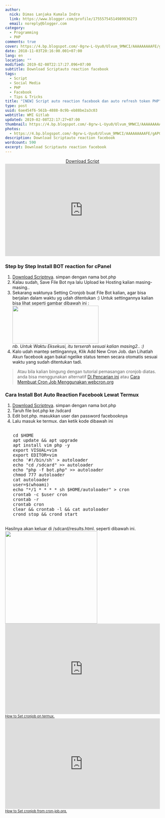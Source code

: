 ```yaml
---
author:
  nick: Dimas Lanjaka Kumala Indra
  link: https://www.blogger.com/profile/17555754514989936273
  email: noreply@blogger.com
category:
  - Programming
  - PHP
comments: true
cover: https://4.bp.blogspot.com/-8grw-L-Uyu0/Ulvum_9MWCI/AAAAAAAAAFE/gAP0SrSBdWE/s280/cp.png
date: 2018-11-03T20:16:00.001+07:00
lang: en
location: ""
modified: 2019-02-08T22:17:27.096+07:00
subtitle: Download Scriptauto reaction facebook
tags:
  - Script
  - Social Media
  - PHP
  - Facebook
  - Tips & Tricks
title: "[NEW] Script auto reaction facebook dan auto refresh token PHP"
type: post
uuid: 6ae454f6-561b-4888-8c9b-eb88be2a3c03
webtitle: WMI Gitlab
updated: 2019-02-08T22:17:27+07:00
thumbnail: https://4.bp.blogspot.com/-8grw-L-Uyu0/Ulvum_9MWCI/AAAAAAAAAFE/gAP0SrSBdWE/s280/cp.png
photos:
  - https://4.bp.blogspot.com/-8grw-L-Uyu0/Ulvum_9MWCI/AAAAAAAAAFE/gAP0SrSBdWE/s280/cp.png
description: Download Scriptauto reaction facebook
wordcount: 590
excerpt: Download Scriptauto reaction facebook
---
```


<div class="">   <center><a href="https://pastebin.com/b0Q8JkH5" class="w3-btn w3-green" rel="noopener noreferer nofollow">Download Script</a></center><iframe src="https://pastebin.com/raw/b0Q8JkH5" frameborder="0" width="100%" height="300px">auto reaction facebook</iframe>  </div>  <div>   <h3>Step by Step Install BOT reaction for <strong>cPanel</strong></h3>   <ol><li><a href="https://pastebin.com/b0Q8JkH5" class="w3-text-green" rel="noopener noreferer nofollow">Download Scriptnya</a>. simpan dengan nama bot.php</li>   <li>Kalau sudah, Save File Bot nya lalu Upload ke Hosting kalian masing-masing.. </li>   <li>Sekarang waktunya Setting Cronjob buat File Bot kalian, agar bisa berjalan dalam waktu yg udah ditentukan :) Untuk settingannya kalian bisa lihat seperti gambar dibawah ini :</li>   <div>     <img border="0" height="123" src="https://4.bp.blogspot.com/-8grw-L-Uyu0/Ulvum_9MWCI/AAAAAAAAAFE/gAP0SrSBdWE/s280/cp.png" width="280">   </div>   <div>    <em>nb. Untuk Waktu Eksekusi, itu terserah sesuai kalian masing2.. :)</em>   </div>   <li>Kalo udah mantep settingannya, Klik Add New Cron Job. dan Lihatlah Akun facebook agan bakal ngelike status temen secara otomatis sesuai waktu yang sudah ditentukan tadi.</li>   </ol>   <blockquote>Atau bila kalian bingung dengan tutorial pemasangan cronjob diatas. anda bisa menggunakan alternatif <a href="https://cse.google.com/cse?cof=FORID:0&amp;cx=partner-pub-7975270895217217:8541237564&amp;q=cronjob" class="w3-text-red" rel="noopener noreferer nofollow">Di Pencarian ini</a> atau <a href="https://web-manajemen.blogspot.com/2018/11/cara-membuat-cron-job-menggunakan.html">Cara Membuat Cron Job Menggunakan webcron.org</a></blockquote>  </div>  <div>   <h3>Cara Install Bot Auto Reaction Facebook Lewat Termux</h3>   <ol>    <li>     <a href="https://pastebin.com/b0Q8JkH5" class="w3-text-green" rel="noopener noreferer nofollow">Download Scriptnya</a>. simpan dengan nama bot.php     </li>    <li>Taruh file bot.php ke /sdcard</li>    <li>Edit bot.php. masukkan user dan password facebooknya</li>    <li>Lalu masuk ke termux. dan ketik kode dibawah ini</li>   </ol>   <pre><br>   cd $HOME<br>   apt update &amp;&amp; apt upgrade<br>   apt install vim php -y<br>   export VISUAL=vim<br>   export EDITOR=vim<br>   echo '#!/bin/sh' &gt; autoloader<br>   echo "cd /sdcard" &gt;&gt; autoloader<br>   echo "php -f bot.php" &gt;&gt; autoloader<br>   chmod 777 autoloader<br>   cat autoloader<br>   user=$(whoami)<br>   echo "*/1 * * * * sh $HOME/autoloader" &gt; cron<br>   crontab -c $user cron<br>   crontab -r<br>   crontab cron<br>   clear &amp;&amp; crontab -l &amp;&amp; cat autoloader<br>   crond stop &amp;&amp; crond start<br>   </pre>   Hasilnya akan keluar di /sdcard/results.html. seperti dibawah ini.     <div class="w3-center">    <img src="https://res.cloudinary.com/dimaslanjaka/image/fetch/https://imgdb.net/images/4306.jpg" class="w3-center" width="300" height="300">    </div>  </div> <iframe width="100%" height="294" src="https://www.youtube.com/embed/-ImhbXQEdPI?&amp;theme=dark&amp;autohide=2" frameborder="0"></iframe><div style="font-size: 0.8em"><a href="https://youtu.be/-ImhbXQEdPI" rel="noopener noreferer nofollow">How to Set cronjob on termux.</a></div><iframe width="100%" height="294" src="https://www.youtube.com/embed/nDKrTtemAyI?&amp;theme=dark&amp;autohide=2" frameborder="0"></iframe><div style="font-size: 0.8em"><a href="https://youtu.be/nDKrTtemAyI" rel="noopener noreferer nofollow">How to Set cronjob from cron-job.org.</a></div>